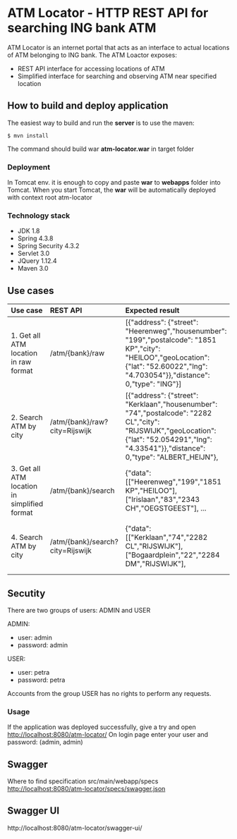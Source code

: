 # ATM Locator - HTTP REST API for searching ING bank ATM

ATM Locator is an internet portal that acts as an interface to actual locations of ATM belonging to ING bank. The ATM Loactor exposes:

* REST API interface for accessing locations of ATM
* Simplified interface for searching and observing ATM near specified location

## How to build and deploy application

The easiest way to build and run the **server** is to use the maven:

```text
$ mvn install 
```

The command should build war **atm-locator.war** in target folder

### Deployment

In Tomcat env. it is enough to copy and paste **war** to **webapps** folder into Tomcat. When you start Tomcat, the **war** will be automatically deployed with context root atm-locator

### Technology stack

* JDK 1.8
* Spring 4.3.8
* Spring Security 4.3.2
* Servlet 3.0
* JQuery 1.12.4
* Maven 3.0

## Use cases

| Use case | REST API | Expected result | Description |
| :--- | :--- | :--- | :--- |
| 1. Get all ATM location in raw format | /atm/{bank}/raw | \[{"address": {"street": "Heerenweg","housenumber": "199","postalcode": "1851 KP","city": "HEILOO","geoLocation": {"lat": "52.60022","lng": "4.703054"}},"distance": 0,"type": "ING"}\] | The REST API dispatches a request to [https://www.ing.nl/api/locator/atms/](https://www.ing.nl/api/locator/atms/) and response the result in the same format as it was obtained |
| 2. Search ATM by city | /atm/{bank}/raw?city=Rijswijk | \[{"address": {"street": "Kerklaan","housenumber": "74","postalcode": "2282 CL","city": "RIJSWIJK","geoLocation": {"lat": "52.054291","lng": "4.33541"}},"distance": 0,"type": "ALBERT\_HEIJN"}, | The REST API dispatches a request to [https://www.ing.nl/api/locator/atms/](https://www.ing.nl/api/locator/atms/) and the response will be filtered by city and send to requester in the same format as it was obtained. |
| 3. Get all ATM location in simplified format | /atm/{bank}/search | {"data": \[\["Heerenweg","199","1851 KP","HEILOO"\],\["Irislaan","83","2343 CH","OEGSTGEEST"\], ... | The REST API dispatches a request to [https://www.ing.nl/api/locator/atms/](https://www.ing.nl/api/locator/atms/) and response the result in the simplified format |
| 4. Search ATM by city | /atm/{bank}/search?city=Rijswijk | {"data": \[\["Kerklaan","74","2282 CL","RIJSWIJK"\],\["Bogaardplein","22","2284 DM","RIJSWIJK"\], | The REST API dispatches a request to [https://www.ing.nl/api/locator/atms/](https://www.ing.nl/api/locator/atms/) and the response will be filtered by city and send to requester in the simplified format . |

## Secutity

There are two groups of users: ADMIN and USER

ADMIN:

* user:     admin
* password: admin

USER:

* user:     petra
* password: petra

Accounts from the group USER has no rights to perform any requests.

### Usage

If the application was deployed successfully, give a try and open [http://localhost:8080/atm-locator/](http://localhost:8080/atm-locator/) On login page enter your user and password: \(admin, admin\)

## Swagger

Where to find specification src/main/webapp/specs [http://localhost:8080/atm-locator/specs/swagger.json](http://localhost:8080/atm-locator/specs/swagger.json)

## Swagger UI

http://localhost:8080/atm-locator/swagger-ui/





